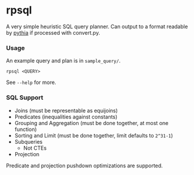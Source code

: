 # rpsql

A very simple heuristic SQL query planner.
Can output to a format readable by [pythia](https://code.osu.edu/pythia) if processed with convert.py.

### Usage

An example query and plan is in `sample_query/`.

`rpsql <QUERY>`

See `--help` for more.

### SQL Support

- Joins (must be representable as equijoins)
- Predicates (inequalities against constants)
- Grouping and Aggregation (must be done together, at most one function)
- Sorting and Limit (must be done together, limit defaults to `2^31-1`)
- Subqueries
  - Not CTEs
- Projection

Predicate and projection pushdown optimizations are supported.
